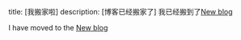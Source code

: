 title: [我搬家啦]
description: [博客已经搬家了]
我已经搬到了[New blog](https://blog.ishuwan.com)

I have moved to the [New blog](https://blog.ishuwan.com)
